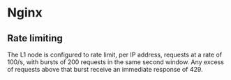 # Nginx

## Rate limiting

The L1 node is configured to rate limit, per IP address, requests at a rate of 100/s, with bursts of 200 requests in the same second window. Any excess of requests above that burst receive an immediate response of 429.
